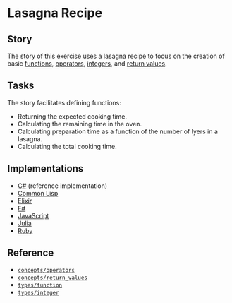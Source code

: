 # Lasagna Recipe

## Story

The story of this exercise uses a lasagna recipe to focus on the creation of basic [functions][types-function], [operators][concepts-operators], [integers][types-integer], and [return values][concepts-return_values].

## Tasks

The story facilitates defining functions:

- Returning the expected cooking time.
- Calculating the remaining time in the oven.
- Calculating preparation time as a function of the number of lyers in a lasagna.
- Calculating the total cooking time.

## Implementations

- [C#][implementation-csharp] (reference implementation)
- [Common Lisp][implementation-common-lisp]
- [Elixir][implementation-elixir]
- [F#][implementation-fsharp]
- [JavaScript][implementation-javascript]
- [Julia][implementation-julia]
- [Ruby][implementation-ruby]

## Reference

- [`concepts/operators`][concepts-operators]
- [`concepts/return_values`][concepts-return_values]
- [`types/function`][types-function]
- [`types/integer`][types-integer]

[concepts-operators]: ../concepts/operators.md
[concepts-return_values]: ../concepts/return_values.md
[types-function]: ../types/function.md
[types-integer]: ../types/integer.md
[implementation-csharp]: ../../languages/csharp/exercises/concept/basics/.docs/instructions.md
[implementation-common-lisp]: ../../languages/common-lisp/exercises/concept/basics/.docs/instructions.md
[implementation-elixir]: ../../languages/elixir/exercises/concept/basics/.docs/instructions.md
[implementation-fsharp]: ../../languages/fsharp/exercises/concept/basics/.docs/instructions.md
[implementation-javascript]: ../../languages/javascript/exercises/concept/basics/.docs/instructions.md
[implementation-julia]: ../../languages/julia/exercises/concept/functions-introduction/.docs/instructions.md
[implementation-ruby]: ../../languages/ruby/exercises/concept/basics/.docs/instructions.md
